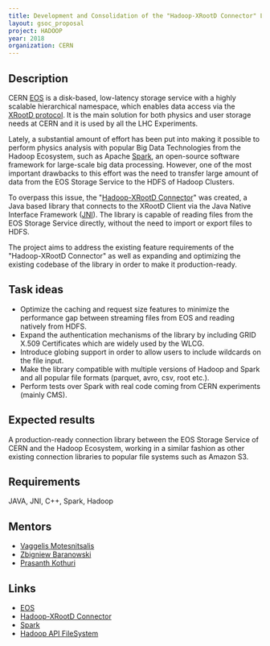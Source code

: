 ```yaml
---
title: Development and Consolidation of the "Hadoop-XRootD Connector" Library
layout: gsoc_proposal
project: HADOOP
year: 2018
organization: CERN
---
```


## Description

CERN [EOS](https://eos.web.cern.ch/) is a disk-based, low-latency storage service with a highly scalable hierarchical namespace, which enables data access via the [XRootD protocol](http://xrootd.org/). It is the main solution for both physics and user storage needs at CERN and it is used by all the LHC Experiments.

Lately, a substantial amount of effort has been put into making it possible to perform physics analysis with popular Big Data Technologies from the Hadoop Ecosystem, such as Apache [Spark](https://spark.apache.org/), an open-source software framework for large-scale big data processing. However, one of the most important drawbacks to this effort was the need to transfer large amount of data from the EOS Storage Service to the HDFS of Hadoop Clusters.

To overpass this issue, the "[Hadoop-XRootD Connector](https://github.com/cerndb/hadoop-xrootd)" was created, a Java based library that connects to the XRootD Client via the Java Native Interface Framework ([JNI](https://docs.oracle.com/javase/7/docs/technotes/guides/jni/spec/jniTOC.html)). The library is capable of reading files from the EOS Storage Service directly, without the need to import or export files to HDFS.

The project aims to address the existing feature requirements of the "Hadoop-XRootD Connector" as well as expanding and optimizing the existing codebase of the library in order to make it production-ready.

## Task ideas
 * Optimize the caching and request size features to minimize the performance gap between streaming files from EOS and reading natively from HDFS.
 * Expand the authentication mechanisms of the library by including GRID X.509 Certificates which are widely used by the WLCG.
 * Introduce globing support in order to allow users to include wildcards on the file input.
 * Make the library compatible with multiple versions of Hadoop and Spark and all popular file formats (parquet, avro, csv, root etc.).
 * Perform tests over Spark with real code coming from CERN experiments (mainly CMS).

## Expected results
A production-ready connection library between the EOS Storage Service of CERN and the Hadoop Ecosystem, working in a similar fashion as other existing connection libraries to popular file systems such as Amazon S3.

## Requirements
JAVA, JNI, C++, Spark, Hadoop

## Mentors
  * [Vaggelis Motesnitsalis](mailto:vaggelis.motesnitsalis@cern.ch)
  * [Zbigniew Baranowski](mailto:zbigniew.baranowski@cern.ch)
  * [Prasanth Kothuri](mailto:prasanth.kothuri@cern.ch)
  
## Links
  * [EOS](https://eos.web.cern.ch/)
  * [Hadoop-XRootD Connector](https://github.com/cerndb/hadoop-xrootd)
  * [Spark](http://spark.apache.org)
  * [Hadoop API FileSystem](https://hadoop.apache.org/docs/r2.8.2/api/org/apache/hadoop/fs/FileSystem.html)
